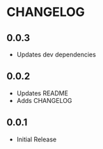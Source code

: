 # CHANGELOG

## 0.0.3
- Updates dev dependencies

## 0.0.2
- Updates README
- Adds CHANGELOG

## 0.0.1
- Initial Release
